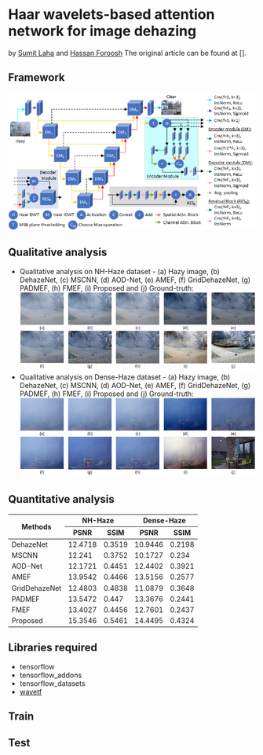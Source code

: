 # Haar wavelets-based attention network for image dehazing
by [Sumit Laha](https://www.cs.ucf.edu/~laha/) and [Hassan Foroosh](https://cil.cs.ucf.edu/people/faculty/)
The original article can be found at [].
## Framework
<img src="figs/framework.png" alt="Framework of the proposed algorithm.">

## Qualitative analysis
- Qualitative analysis on NH-Haze dataset - (a) Hazy image, (b) DehazeNet, (c) MSCNN, (d) AOD-Net, (e) AMEF, (f)
GridDehazeNet, (g) PADMEF, (h) FMEF, (i) Proposed and (j) Ground-truth: <img src="figs/qual_nh-haze.png" alt="Qualitative analysis on NH-Haze dataset">
- Qualitative analysis on Dense-Haze dataset - (a) Hazy image, (b) DehazeNet, (c) MSCNN, (d) AOD-Net, (e) AMEF, (f)
GridDehazeNet, (g) PADMEF, (h) FMEF, (i) Proposed and (j) Ground-truth: <img src="figs/qual_d-haze.png" alt="Qualitative analysis on Dense-Haze dataset">

## Quantitative analysis
<table>
<thead>
  <tr>
    <th rowspan="2">Methods</th>
    <th colspan="2">NH-Haze</th>
    <th colspan="2">Dense-Haze</th>
  </tr>
  <tr>
    <th>PSNR</th>
    <th>SSIM</th>
    <th>PSNR</th>
    <th>SSIM</th>
  </tr>
</thead>
<tbody>
  <tr>
    <td>DehazeNet</td>
    <td>12.4718</td>
    <td>0.3519</td>
    <td>10.9446</td>
    <td>0.2198</td>
  </tr>
  <tr>
    <td>MSCNN</td>
    <td>12.241</td>
    <td>0.3752</td>
    <td>10.1727</td>
    <td>0.234</td>
  </tr>
  <tr>
    <td>AOD-Net</td>
    <td>12.1721</td>
    <td>0.4451</td>
    <td>12.4402</td>
    <td>0.3921</td>
  </tr>
  <tr>
    <td>AMEF</td>
    <td>13.9542</td>
    <td>0.4466</td>
    <td>13.5156</td>
    <td>0.2577</td>
  </tr>
  <tr>
    <td>GridDehazeNet</td>
    <td>12.4803</td>
    <td>0.4838</td>
    <td>11.0879</td>
    <td>0.3648</td>
  </tr>
  <tr>
    <td>PADMEF</td>
    <td>13.5472</td>
    <td>0.447</td>
    <td>13.3676</td>
    <td>0.2441</td>
  </tr>
  <tr>
    <td>FMEF</td>
    <td>13.4027</td>
    <td>0.4456</td>
    <td>12.7601</td>
    <td>0.2437</td>
  </tr>
  <tr>
    <td>Proposed</td>
    <td>15.3546</td>
    <td>0.5461</td>
    <td>14.4495</td>
    <td>0.4324</td>
  </tr>
</tbody>
</table>

## Libraries required
- tensorflow
- tensorflow_addons
- tensorflow_datasets
- [wavetf](https://github.com/fversaci/wavetf)
## Train

## Test